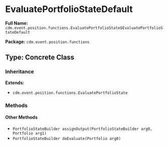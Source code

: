 # EvaluatePortfolioStateDefault

**Full Name:** `cdm.event.position.functions.EvaluatePortfolioState$EvaluatePortfolioStateDefault`

**Package:** `cdm.event.position.functions`

## Type: Concrete Class

### Inheritance

**Extends:**
- `cdm.event.position.functions.EvaluatePortfolioState`

### Methods

#### Other Methods

- `PortfolioStateBuilder assignOutput(PortfolioStateBuilder arg0, Portfolio arg1)`
- `PortfolioStateBuilder doEvaluate(Portfolio arg0)`

